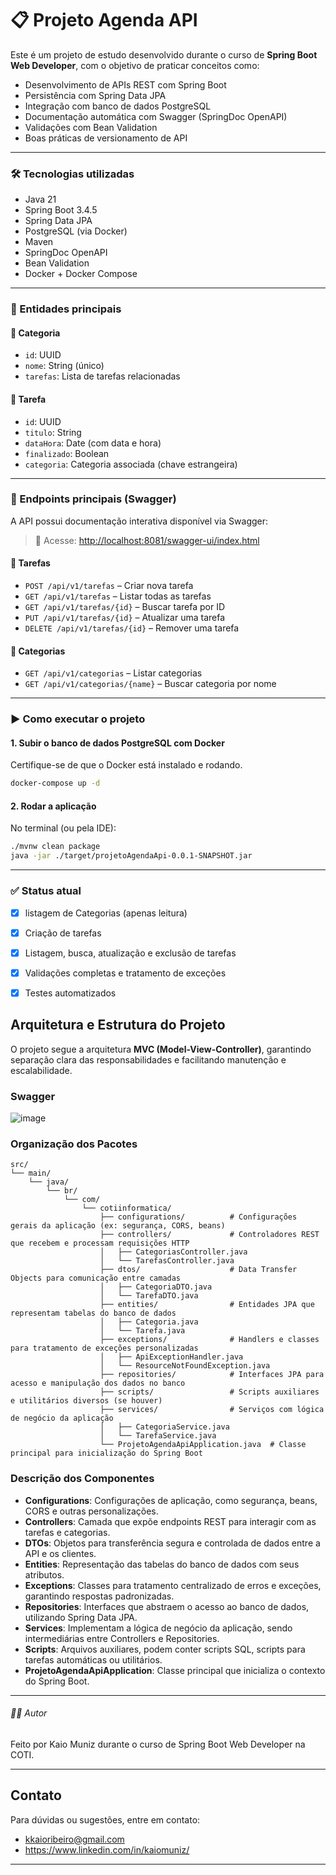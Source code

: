 
# 📋 Projeto Agenda API

Este é um projeto de estudo desenvolvido durante o curso de **Spring Boot Web Developer**, com o objetivo de praticar conceitos como:

- Desenvolvimento de APIs REST com Spring Boot  
- Persistência com Spring Data JPA  
- Integração com banco de dados PostgreSQL  
- Documentação automática com Swagger (SpringDoc OpenAPI)  
- Validações com Bean Validation  
- Boas práticas de versionamento de API  

---

### 🛠 Tecnologias utilizadas

- Java 21  
- Spring Boot 3.4.5  
- Spring Data JPA  
- PostgreSQL (via Docker)  
- Maven  
- SpringDoc OpenAPI  
- Bean Validation  
- Docker + Docker Compose  

---

### 🧪 Entidades principais

#### 📁 Categoria

- `id`: UUID  
- `nome`: String (único)  
- `tarefas`: Lista de tarefas relacionadas  

#### 📝 Tarefa

- `id`: UUID  
- `titulo`: String  
- `dataHora`: Date (com data e hora)  
- `finalizado`: Boolean  
- `categoria`: Categoria associada (chave estrangeira)  

---

### 🔄 Endpoints principais (Swagger)

A API possui documentação interativa disponível via Swagger:

> 🔗 Acesse: [http://localhost:8081/swagger-ui/index.html](http://localhost:8081/swagger-ui/index.html)

#### 🧾 Tarefas

- `POST /api/v1/tarefas` – Criar nova tarefa  
- `GET /api/v1/tarefas` – Listar todas as tarefas  
- `GET /api/v1/tarefas/{id}` – Buscar tarefa por ID  
- `PUT /api/v1/tarefas/{id}` – Atualizar uma tarefa  
- `DELETE /api/v1/tarefas/{id}` – Remover uma tarefa  

#### 📂 Categorias

- `GET /api/v1/categorias` – Listar categorias  
- `GET /api/v1/categorias/{name}` – Buscar categoria por nome  

---

### ▶️ Como executar o projeto

#### 1. Subir o banco de dados PostgreSQL com Docker

Certifique-se de que o Docker está instalado e rodando.

```bash
docker-compose up -d
```
#### 2. Rodar a aplicação

No terminal (ou pela IDE):
```bash
./mvnw clean package
java -jar ./target/projetoAgendaApi-0.0.1-SNAPSHOT.jar
```
---
### ✅ Status atual
- [x] listagem de Categorias (apenas leitura)

- [X] Criação de tarefas

- [X] Listagem, busca, atualização e exclusão de tarefas

- [X] Validações completas e tratamento de exceções

- [X] Testes automatizados


## Arquitetura e Estrutura do Projeto

O projeto segue a arquitetura **MVC (Model-View-Controller)**, garantindo separação clara das responsabilidades e facilitando manutenção e escalabilidade.

### Swagger
![image](https://github.com/user-attachments/assets/1be7f87e-eb21-4783-b817-aa8cb7c5b1a9)

### Organização dos Pacotes

```
src/
└── main/
    └── java/
        └── br/
            └── com/
                └── cotiinformatica/
                    ├── configurations/          # Configurações gerais da aplicação (ex: segurança, CORS, beans)
                    ├── controllers/             # Controladores REST que recebem e processam requisições HTTP
                    │   ├── CategoriasController.java
                    │   └── TarefasController.java
                    ├── dtos/                    # Data Transfer Objects para comunicação entre camadas
                    │   ├── CategoriaDTO.java
                    │   └── TarefaDTO.java
                    ├── entities/                # Entidades JPA que representam tabelas do banco de dados
                    │   ├── Categoria.java
                    │   └── Tarefa.java
                    ├── exceptions/              # Handlers e classes para tratamento de exceções personalizadas
                    │   ├── ApiExceptionHandler.java
                    │   └── ResourceNotFoundException.java
                    ├── repositories/            # Interfaces JPA para acesso e manipulação dos dados no banco
                    ├── scripts/                 # Scripts auxiliares e utilitários diversos (se houver)
                    ├── services/                # Serviços com lógica de negócio da aplicação
                    │   ├── CategoriaService.java
                    │   └── TarefaService.java
                    └── ProjetoAgendaApiApplication.java  # Classe principal para inicialização do Spring Boot
```

### Descrição dos Componentes

- **Configurations**: Configurações de aplicação, como segurança, beans, CORS e outras personalizações.
- **Controllers**: Camada que expõe endpoints REST para interagir com as tarefas e categorias.
- **DTOs**: Objetos para transferência segura e controlada de dados entre a API e os clientes.
- **Entities**: Representação das tabelas do banco de dados com seus atributos.
- **Exceptions**: Classes para tratamento centralizado de erros e exceções, garantindo respostas padronizadas.
- **Repositories**: Interfaces que abstraem o acesso ao banco de dados, utilizando Spring Data JPA.
- **Services**: Implementam a lógica de negócio da aplicação, sendo intermediárias entre Controllers e Repositories.
- **Scripts**: Arquivos auxiliares, podem conter scripts SQL, scripts para tarefas automáticas ou utilitários.
- **ProjetoAgendaApiApplication**: Classe principal que inicializa o contexto do Spring Boot.



---
###### 👨‍💻 Autor

Feito por Kaio Muniz durante o curso de Spring Boot Web Developer na COTI.


---

## Contato

Para dúvidas ou sugestões, entre em contato:  
- kkaioribeiro@gmail.com
- https://www.linkedin.com/in/kaiomuniz/

---

